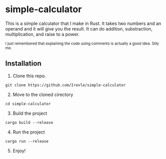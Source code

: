 # simple-calculator
This is a simple calculator that I make in Rust. It takes two numbers and an operand and it will give you the result. It can do addition, substraction, multiplication, and raise to a power.

<sub>I just remembered that explaining the code using comments is actually a good idea. Silly me.</sub>

## Installation
1. Clone this repo.
```
git clone https://github.com/Irevle/simple-calculator
```
2. Move to the cloned cirectory
```
cd simple-calculator
```
3. Build the project
```
cargo build --release
```
4. Run the project
```
cargo run --release
```
5. Enjoy!
